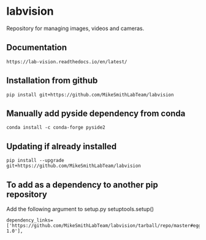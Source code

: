 # labvision
Repository for managing images, videos and cameras. 

## Documentation 
    https://lab-vision.readthedocs.io/en/latest/

## Installation from github
    pip install git+https://github.com/MikeSmithLabTeam/labvision
    
## Manually add pyside dependency from conda

    conda install -c conda-forge pyside2
    
    
## Updating if already installed
    pip install --upgrade git+https://github.com/MikeSmithLabTeam/labvision
    
## To add as a dependency to another pip repository
Add the following argument to setup.py setuptools.setup()

    dependency_links=['https://github.com/MikeSmithLabTeam/labvision/tarball/repo/master#egg=package-1.0'],

